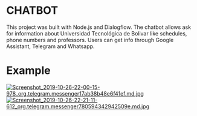 # CHATBOT
This project was built with Node.js and Dialogflow. The chatbot allows ask for information about Universidad Tecnológica de Bolivar like schedules, phone numbers and professors. Users can get info through Google Assistant, Telegram and Whatsapp.

# Example

[![Screenshot_2019-10-26-22-00-15-978_org.telegram.messenger17ab38b48e6f41ef.md.jpg](http://imgurl.me/images/2019/10/27/Screenshot_2019-10-26-22-00-15-978_org.telegram.messenger17ab38b48e6f41ef.md.jpg)](http://imgurl.me/image/PKNqH)
[![Screenshot_2019-10-26-22-21-11-612_org.telegram.messenger780594342942509e.md.jpg](http://imgurl.me/images/2019/10/27/Screenshot_2019-10-26-22-21-11-612_org.telegram.messenger780594342942509e.md.jpg)](http://imgurl.me/image/PKGlC)
